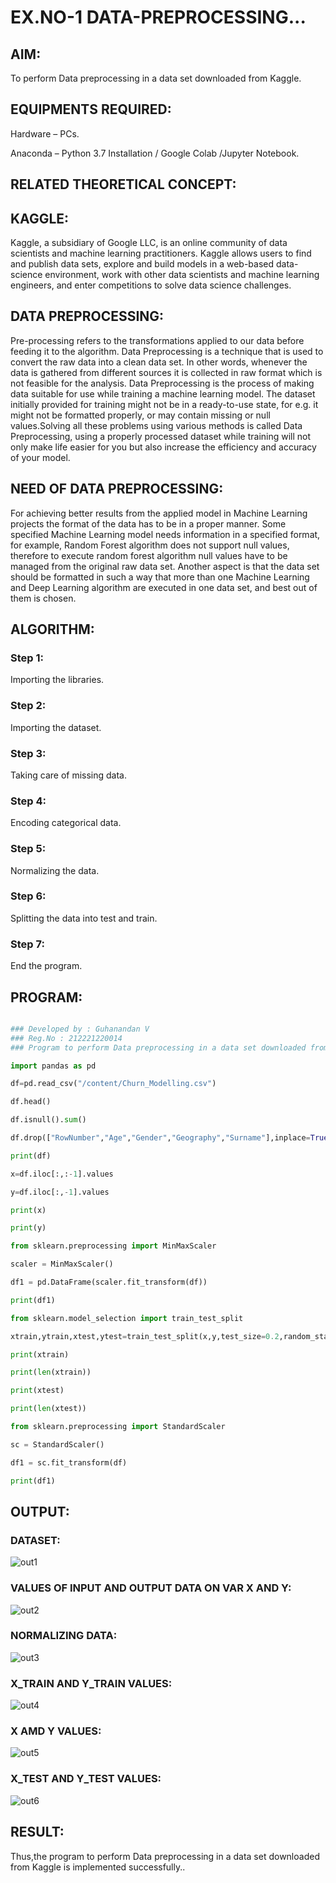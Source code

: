 # EX.NO-1   DATA-PREPROCESSING...

## AIM:
To perform Data preprocessing in a data set downloaded from Kaggle.

## EQUIPMENTS REQUIRED:
Hardware – PCs.

Anaconda – Python 3.7 Installation / Google Colab /Jupyter Notebook.

## RELATED THEORETICAL CONCEPT:
## KAGGLE:

Kaggle, a subsidiary of Google LLC, is an online community of data scientists and machine learning practitioners. Kaggle allows users to find and publish data sets, explore and build models in a web-based data-science environment, work with other data scientists and machine learning engineers, and enter competitions to solve data science challenges.

## DATA PREPROCESSING:

Pre-processing refers to the transformations applied to our data before feeding it to the algorithm. Data Preprocessing is a technique that is used to convert the raw data into a clean data set. In other words, whenever the data is gathered from different sources it is collected in raw format which is not feasible for the analysis.
Data Preprocessing is the process of making data suitable for use while training a machine learning model. The dataset initially provided for training might not be in a ready-to-use state, for e.g. it might not be formatted properly, or may contain missing or null values.Solving all these problems using various methods is called Data Preprocessing, using a properly processed dataset while training will not only make life easier for you but also increase the efficiency and accuracy of your model.

## NEED OF DATA PREPROCESSING:

For achieving better results from the applied model in Machine Learning projects the format of the data has to be in a proper manner. Some specified Machine Learning model needs information in a specified format, for example, Random Forest algorithm does not support null values, therefore to execute random forest algorithm null values have to be managed from the original raw data set. Another aspect is that the data set should be formatted in such a way that more than one Machine Learning and Deep Learning algorithm are executed in one data set, and best out of them is chosen.

## ALGORITHM:

### Step 1:
Importing the libraries.

### Step 2:
Importing the dataset.

### Step 3:
Taking care of missing data.

### Step 4:
Encoding categorical data.

### Step 5:
Normalizing the data.

### Step 6:
Splitting the data into test and train.

### Step 7:
End the program.

## PROGRAM:

```python

### Developed by : Guhanandan V
### Reg.No : 212221220014
### Program to perform Data preprocessing in a data set downloaded from Kaggle.

import pandas as pd

df=pd.read_csv("/content/Churn_Modelling.csv")

df.head()

df.isnull().sum()

df.drop(["RowNumber","Age","Gender","Geography","Surname"],inplace=True,axis=1)

print(df)

x=df.iloc[:,:-1].values

y=df.iloc[:,-1].values

print(x)

print(y)

from sklearn.preprocessing import MinMaxScaler

scaler = MinMaxScaler()

df1 = pd.DataFrame(scaler.fit_transform(df))

print(df1)

from sklearn.model_selection import train_test_split

xtrain,ytrain,xtest,ytest=train_test_split(x,y,test_size=0.2,random_state=2)

print(xtrain)

print(len(xtrain))

print(xtest)

print(len(xtest))

from sklearn.preprocessing import StandardScaler

sc = StandardScaler()

df1 = sc.fit_transform(df)

print(df1)
```

## OUTPUT:

### DATASET:
![out1](https://user-images.githubusercontent.com/93427534/192864911-e3c9712b-a86d-4cf4-a813-c2a7d847e374.png)

### VALUES OF INPUT AND OUTPUT DATA ON VAR X AND Y:
![out2](https://user-images.githubusercontent.com/93427534/192864948-4088dd7b-16f3-48bb-9d56-f3960b42d134.png)

### NORMALIZING DATA:
![out3](https://user-images.githubusercontent.com/93427534/192864983-8520a323-33fc-4370-b0d5-edf5195f0817.png)

### X_TRAIN AND Y_TRAIN VALUES:
![out4](https://user-images.githubusercontent.com/93427534/192865066-e9ec4d24-734a-4eb6-8bf3-c9ac9b2904b6.png)

### X AMD Y VALUES:
![out5](https://user-images.githubusercontent.com/93427534/192865089-b32bf589-d0e9-4850-8eba-1f4b5acb7255.png)

### X_TEST AND Y_TEST VALUES:
![out6](https://user-images.githubusercontent.com/93427534/192865122-d0478440-af1f-4004-af95-91958176282d.png)

## RESULT:
Thus,the program to perform Data preprocessing in a data set downloaded from Kaggle is implemented successfully.. 

